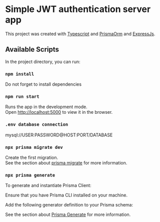 # Simple JWT authentication server app

This project was created with [Typescript](https://www.typescriptlang.org/) and [PrismaOrm](https://www.prisma.io/) and  [ExpressJs](https://expressjs.com/).

## Available Scripts

In the project directory, you can run:


### `npm install`
Do not forget to install dependencies

### `npm run start`

Runs the app in the development mode.\
Open [http://localhost:5000](http://localhost:5000) to view it in the browser.


### `.env database connection`

mysql://USER:PASSWORD@HOST:PORT/DATABASE


### `npx prisma migrate dev`

Create the first migration.\
See the section about [prisma migrate](https://www.prisma.io/docs/concepts/components/prisma-migrate) for more information.

### `npx prisma generate`

To generate and instantiate Prisma Client:

Ensure that you have Prisma CLI installed on your machine.

Add the following generator definition to your Prisma schema:

See the section about [Prisma Generate](https://www.prisma.io/docs/concepts/components/prisma-client/working-with-prismaclient/generating-prisma-client) for more information.





